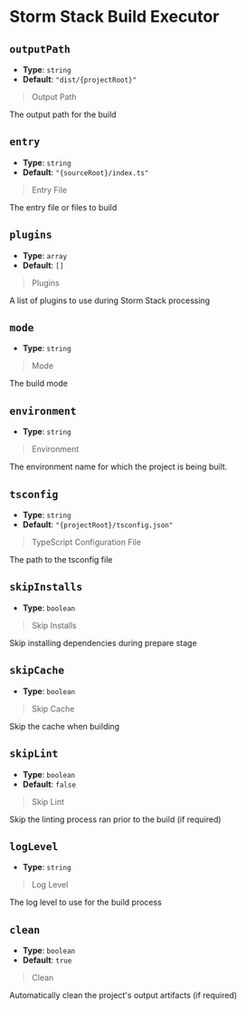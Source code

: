 
<!-- Generated by @storm-software/untyped -->
<!-- Do not edit this file directly -->

# Storm Stack Build Executor

## `outputPath`
- **Type**: `string`
- **Default**: `"dist/{projectRoot}"`

> Output Path


The output path for the build


## `entry`
- **Type**: `string`
- **Default**: `"{sourceRoot}/index.ts"`

> Entry File


The entry file or files to build


## `plugins`
- **Type**: `array`
- **Default**: `[]`

> Plugins


A list of plugins to use during Storm Stack processing


## `mode`
- **Type**: `string`

> Mode


The build mode


## `environment`
- **Type**: `string`

> Environment


The environment name for which the project is being built.


## `tsconfig`
- **Type**: `string`
- **Default**: `"{projectRoot}/tsconfig.json"`

> TypeScript Configuration File


The path to the tsconfig file


## `skipInstalls`
- **Type**: `boolean`

> Skip Installs


Skip installing dependencies during prepare stage


## `skipCache`
- **Type**: `boolean`

> Skip Cache


Skip the cache when building


## `skipLint`
- **Type**: `boolean`
- **Default**: `false`

> Skip Lint


Skip the linting process ran prior to the build (if required)


## `logLevel`
- **Type**: `string`

> Log Level


The log level to use for the build process


## `clean`
- **Type**: `boolean`
- **Default**: `true`

> Clean


Automatically clean the project's output artifacts (if required)


